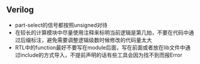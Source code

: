 ## Verilog
* part-select的信号都按照unsigned对待
* 在较长的计算模块中尽量使用注释来标明当前逻辑是第几拍，不要在代码中通过后缀标注，避免需要调整逻辑级数时候修改的代码量太大
* RTL中的function最好不要写在module后面，写在前面或者放在lib文件中通过include的方式导入，不提前声明的话有些工具会因为找不到而报Error
